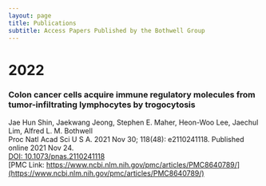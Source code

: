 ```yaml
---
layout: page
title: Publications
subtitle: Access Papers Published by the Bothwell Group
---
```



# 2022
### Colon cancer cells acquire immune regulatory molecules from tumor-infiltrating lymphocytes by trogocytosis
Jae Hun Shin, Jaekwang Jeong, Stephen E. Maher, Heon-Woo Lee, Jaechul Lim, Alfred L. M. Bothwell\
Proc Natl Acad Sci U S A. 2021 Nov 30; 118(48): e2110241118. Published online 2021 Nov 24.\
[DOI: 10.1073/pnas.2110241118](10.1073/pnas.2110241118)\
[PMC Link: https://www.ncbi.nlm.nih.gov/pmc/articles/PMC8640789/](https://www.ncbi.nlm.nih.gov/pmc/articles/PMC8640789/)
<br></br>




